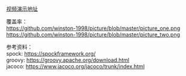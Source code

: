 [视频演示地址](https://www.bilibili.com/video/BV13h3neYEmu/?spm_id_from=333.999.0.0)


覆盖率：  
https://github.com/winston-1998/picture/blob/master/picture_one.png  
https://github.com/winston-1998/picture/blob/master/picture_two.png  



参考资料：  
spock: https://spockframework.org/  
groovy: https://groovy.apache.org/download.html  
jacoco: https://www.jacoco.org/jacoco/trunk/index.html  

